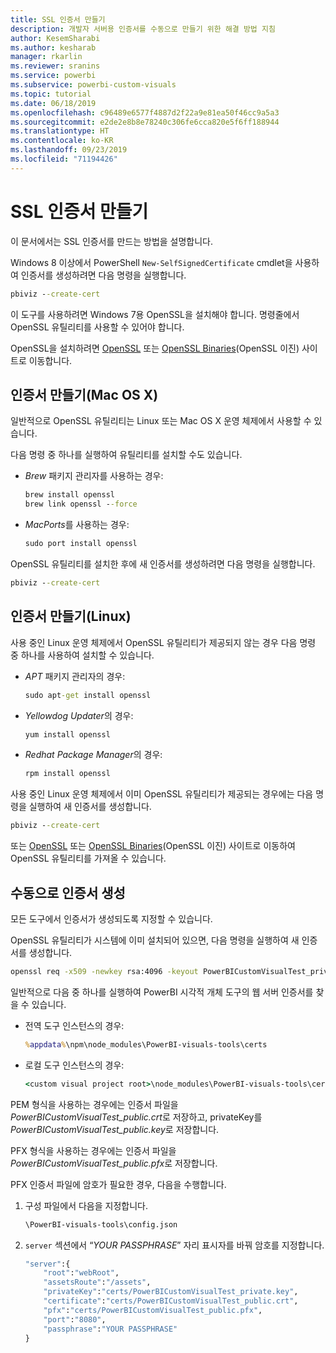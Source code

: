 ```yaml
---
title: SSL 인증서 만들기
description: 개발자 서버용 인증서를 수동으로 만들기 위한 해결 방법 지침
author: KesemSharabi
ms.author: kesharab
manager: rkarlin
ms.reviewer: sranins
ms.service: powerbi
ms.subservice: powerbi-custom-visuals
ms.topic: tutorial
ms.date: 06/18/2019
ms.openlocfilehash: c96489e6577f4887d2f22a9e81ea50f46cc9a5a3
ms.sourcegitcommit: e2de2e8b8e78240c306fe6cca820e5f6ff188944
ms.translationtype: HT
ms.contentlocale: ko-KR
ms.lasthandoff: 09/23/2019
ms.locfileid: "71194426"
---
```

# <a name="create-an-ssl-certificate"></a>SSL 인증서 만들기

이 문서에서는 SSL 인증서를 만드는 방법을 설명합니다.

Windows 8 이상에서 PowerShell `New-SelfSignedCertificate` cmdlet을 사용하여 인증서를 생성하려면 다음 명령을 실행합니다.

```cmd
pbiviz --create-cert
```

이 도구를 사용하려면 Windows 7용 OpenSSL을 설치해야 합니다. 명령줄에서 OpenSSL 유틸리티를 사용할 수 있어야 합니다.

OpenSSL을 설치하려면 [OpenSSL](https://www.openssl.org) 또는 [OpenSSL Binaries](https://wiki.openssl.org/index.php/Binaries)(OpenSSL 이진) 사이트로 이동합니다.



## <a name="create-a-certificate-mac-os-x"></a>인증서 만들기(Mac OS X)

일반적으로 OpenSSL 유틸리티는 Linux 또는 Mac OS X 운영 체제에서 사용할 수 있습니다.

다음 명령 중 하나를 실행하여 유틸리티를 설치할 수도 있습니다.
* *Brew* 패키지 관리자를 사용하는 경우:

    ```cmd
    brew install openssl
    brew link openssl --force
    ```

* *MacPorts*를 사용하는 경우:

    ```cmd
    sudo port install openssl
    ```

OpenSSL 유틸리티를 설치한 후에 새 인증서를 생성하려면 다음 명령을 실행합니다.

```cmd
pbiviz --create-cert
```

## <a name="create-a-certificate-linux"></a>인증서 만들기(Linux)

사용 중인 Linux 운영 체제에서 OpenSSL 유틸리티가 제공되지 않는 경우 다음 명령 중 하나를 사용하여 설치할 수 있습니다.

* *APT* 패키지 관리자의 경우:

    ```cmd
    sudo apt-get install openssl
    ```

* *Yellowdog Updater*의 경우:

    ```cmd
    yum install openssl
    ```

* *Redhat Package Manager*의 경우:

    ```cmd
    rpm install openssl
    ```

사용 중인 Linux 운영 체제에서 이미 OpenSSL 유틸리티가 제공되는 경우에는 다음 명령을 실행하여 새 인증서를 생성합니다.

```cmd
pbiviz --create-cert
```

또는 [OpenSSL](https://www.openssl.org) 또는 [OpenSSL Binaries](https://wiki.openssl.org/index.php/Binaries)(OpenSSL 이진) 사이트로 이동하여 OpenSSL 유틸리티를 가져올 수 있습니다.

## <a name="generate-the-certificate-manually"></a>수동으로 인증서 생성

모든 도구에서 인증서가 생성되도록 지정할 수 있습니다.

OpenSSL 유틸리티가 시스템에 이미 설치되어 있으면, 다음 명령을 실행하여 새 인증서를 생성합니다.

```cmd
openssl req -x509 -newkey rsa:4096 -keyout PowerBICustomVisualTest_private.key -out PowerBICustomVisualTest_public.crt -days 365
```

일반적으로 다음 중 하나를 실행하여 PowerBI 시각적 개체 도구의 웹 서버 인증서를 찾을 수 있습니다.

* 전역 도구 인스턴스의 경우:

    ```cmd
    %appdata%\npm\node_modules\PowerBI-visuals-tools\certs
    ```

* 로컬 도구 인스턴스의 경우:

    ```cmd
    <custom visual project root>\node_modules\PowerBI-visuals-tools\certs
    ```

PEM 형식을 사용하는 경우에는 인증서 파일을 *PowerBICustomVisualTest_public.crt*로 저장하고, privateKey를 *PowerBICustomVisualTest_public.key*로 저장합니다.

PFX 형식을 사용하는 경우에는 인증서 파일을 *PowerBICustomVisualTest_public.pfx*로 저장합니다.

PFX 인증서 파일에 암호가 필요한 경우, 다음을 수행합니다.
1. 구성 파일에서 다음을 지정합니다.

    ```cmd
    \PowerBI-visuals-tools\config.json
    ```

1. `server` 섹션에서 “*YOUR PASSPHRASE*” 자리 표시자를 바꿔 암호를 지정합니다.

    ```cmd
    "server":{
        "root":"webRoot",
        "assetsRoute":"/assets",
        "privateKey":"certs/PowerBICustomVisualTest_private.key",
        "certificate":"certs/PowerBICustomVisualTest_public.crt",
        "pfx":"certs/PowerBICustomVisualTest_public.pfx",
        "port":"8080",
        "passphrase":"YOUR PASSPHRASE"
    }
    ```
